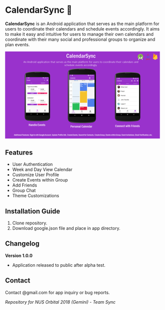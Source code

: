 # CalendarSync :calendar:

**CalendarSync** is an Android application that serves as the main platform for users to coordinate their calendars and schedule events accordingly. It aims to make it easy and intuitive for users to manage their own calendars and coordinate with their many social and professional groups to organize and plan events.

![poster](poster.png)

Features
------
* User Authentication
* Week and Day View Calendar
* Customize User Profile
* Create Events within Group
* Add Friends
* Group Chat
* Theme Customizations

Installation Guide
------
1. Clone repository. 
2. Download google.json file and place in app directory.

Changelog
------
**Version 1.0.0**
* Application released to public after alpha test. 

Contact
------
Contact @gmail.com for app inquiry or bug reports.



*Repository for NUS Orbital 2018 (Gemini) - Team Sync*
